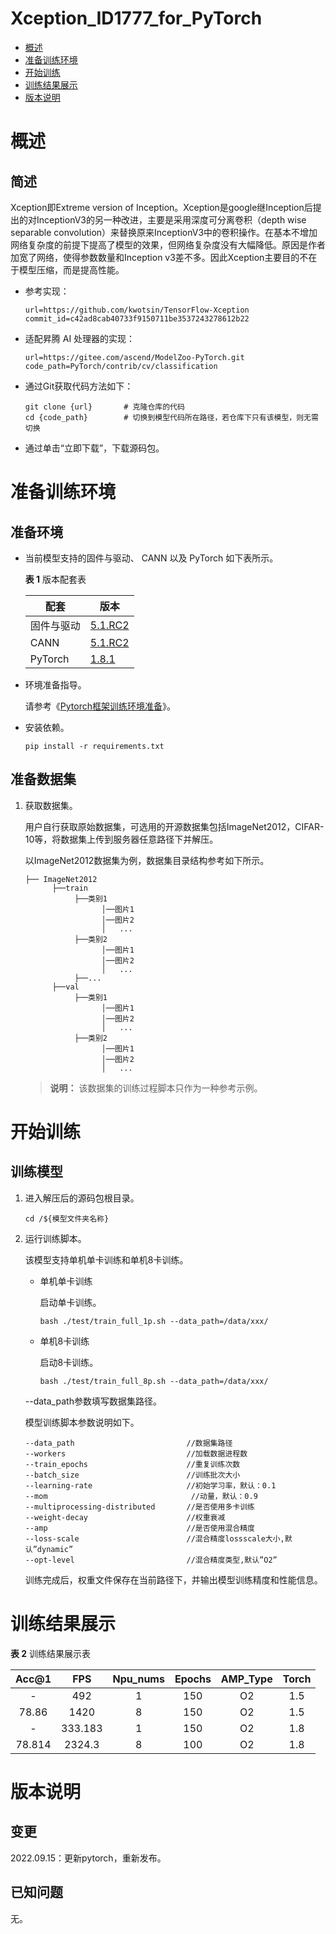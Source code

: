 # Xception_ID1777_for_PyTorch

- [概述](概述.md)
- [准备训练环境](准备训练环境.md)
- [开始训练](开始训练.md)
- [训练结果展示](训练结果展示.md)
- [版本说明](版本说明.md)

# 概述

## 简述

Xception即Extreme version of Inception。Xception是google继Inception后提出的对InceptionV3的另一种改进，主要是采用深度可分离卷积（depth wise separable convolution）来替换原来InceptionV3中的卷积操作。在基本不增加网络复杂度的前提下提高了模型的效果，但网络复杂度没有大幅降低。原因是作者加宽了网络，使得参数数量和Inception v3差不多。因此Xception主要目的不在于模型压缩，而是提高性能。

- 参考实现：

  ```
  url=https://github.com/kwotsin/TensorFlow-Xception
  commit_id=c42ad8cab40733f9150711be3537243278612b22
  ```
- 适配昇腾 AI 处理器的实现：

  ```
  url=https://gitee.com/ascend/ModelZoo-PyTorch.git 
  code_path=PyTorch/contrib/cv/classification
  ```
- 通过Git获取代码方法如下：

  ```
  git clone {url}       # 克隆仓库的代码
  cd {code_path}        # 切换到模型代码所在路径，若仓库下只有该模型，则无需切换
  ```
- 通过单击“立即下载”，下载源码包。

# 准备训练环境

## 准备环境

- 当前模型支持的固件与驱动、 CANN 以及 PyTorch 如下表所示。

  **表 1**  版本配套表

  | 配套       | 版本                                                                      |
  | ---------- | ------------------------------------------------------------------------- |
  | 固件与驱动 | [5.1.RC2](https://www.hiascend.com/hardware/firmware-drivers?tag=commercial) |
  | CANN       | [5.1.RC2](https://www.hiascend.com/software/cann/commercial?version=5.1.RC2) |
  | PyTorch    | [1.8.1](https://gitee.com/ascend/pytorch/tree/master/)                       |
- 环境准备指导。

  请参考《[Pytorch框架训练环境准备](https://www.hiascend.com/document/detail/zh/ModelZoo/pytorchframework/ptes)》。
- 安装依赖。

  ```
  pip install -r requirements.txt
  ```

## 准备数据集

1. 获取数据集。

   用户自行获取原始数据集，可选用的开源数据集包括ImageNet2012，CIFAR-10等，将数据集上传到服务器任意路径下并解压。

   以ImageNet2012数据集为例，数据集目录结构参考如下所示。

   ```
   ├── ImageNet2012
         ├──train
              ├──类别1
                    │──图片1
                    │──图片2
                    │   ...   
              ├──类别2
                    │──图片1
                    │──图片2
                    │   ...   
              ├──...   
         ├──val  
              ├──类别1
                    │──图片1
                    │──图片2
                    │   ...   
              ├──类别2
                    │──图片1
                    │──图片2
                    │   ...  
   ```

   > **说明：**
   > 该数据集的训练过程脚本只作为一种参考示例。
   >

# 开始训练

## 训练模型

1. 进入解压后的源码包根目录。

   ```
   cd /${模型文件夹名称} 
   ```
2. 运行训练脚本。

   该模型支持单机单卡训练和单机8卡训练。

   - 单机单卡训练

     启动单卡训练。

     ```
     bash ./test/train_full_1p.sh --data_path=/data/xxx/  
     ```
   - 单机8卡训练

     启动8卡训练。

     ```
     bash ./test/train_full_8p.sh --data_path=/data/xxx/   
     ```

   --data\_path参数填写数据集路径。

   模型训练脚本参数说明如下。

   ```
   --data_path                         //数据集路径 
   --workers                           //加载数据进程数   
   --train_epochs                      //重复训练次数 
   --batch_size                        //训练批次大小 
   --learning-rate                     //初始学习率，默认：0.1 
   --mom                          	    //动量，默认：0.9 
   --multiprocessing-distributed       //是否使用多卡训练 
   --weight-decay                      //权重衰减 
   --amp                               //是否使用混合精度 
   --loss-scale                        //混合精度lossscale大小,默认”dynamic”
   --opt-level                         //混合精度类型,默认”O2”
   ```

   训练完成后，权重文件保存在当前路径下，并输出模型训练精度和性能信息。

# 训练结果展示

**表 2**  训练结果展示表

| Acc@1 |   FPS   | Npu_nums | Epochs | AMP_Type | Torch |
| :----: | :-----: | :------: | :----: | :------: | :---: |
|   -   |   492   |    1    |  150  |    O2    |  1.5  |
| 78.86 |  1420  |    8    |  150  |    O2    |  1.5  |
|   -   | 333.183 |    1    |  150  |    O2    |  1.8  |
| 78.814 | 2324.3 |    8    |  100  |    O2    |  1.8  |

# 版本说明

## 变更

2022.09.15：更新pytorch，重新发布。

## 已知问题

无。